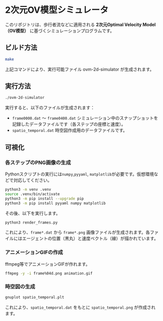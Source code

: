 # 2次元OV模型シミュレータ

このリポジトリは、歩行者流などに適用される **2次元Optimal Velocity Model（OV模型）** に基づくシミュレーションプログラムです。

## ビルド方法

```bash
make
```

上記コマンドにより、実行可能ファイル ovm-2d-simulator が生成されます。

## 実行方法

```sh
./ovm-2d-simulator
```

実行すると、以下のファイルが生成されます：

* `frame0000.dat` 〜 `frame0400.dat`
    シミュレーション中のスナップショットを記録したデータファイルです（各ステップの座標と速度）。
* `spatio_temporal.dat`
    時空図作成用のデータファイルです。

## 可視化

### 各ステップのPNG画像の生成

Pythonスクリプトの実行には`numpy`,`pyyaml`, `matplotlib`が必要です。仮想環境などで対応してください。

```sh
python3 -m venv .venv
source .venv/bin/activate
python3 -m pip install --upgrade pip
python3 -m pip install pyyaml numpy matplotlib
```

その後、以下を実行します。

```sh
python3 render_frames.py
```

これにより、`frame*.dat` から `frame*.png` 画像ファイルが生成されます。各ファイルにはエージェントの位置（黒丸）と速度ベクトル（線）が描かれています。

### アニメーションGIFの作成

ffmpeg等でアニメーションGIFが作れます。

```sh
ffmpeg -y -i frame%04d.png animation.gif
```

### 時空図の生成

```sh
gnuplot spatio_temporal.plt
```

これにより、`spatio_temporal.dat` をもとに `spatio_temporal.png` が作成されます。

